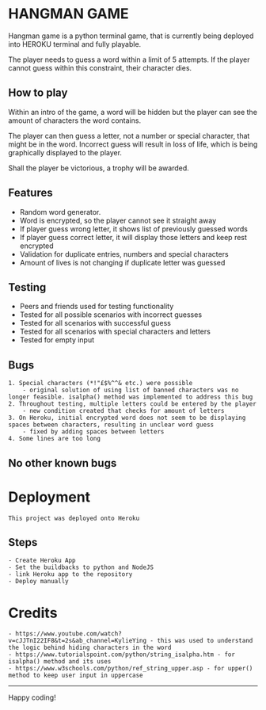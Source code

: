 # HANGMAN GAME

Hangman game is a python terminal game, that is currently being deployed into HEROKU terminal and fully playable.

The player needs to guess a word within a limit of 5 attempts. If the player cannot guess within this constraint, their character dies.

## How to play

Within an intro of the game, a word will be hidden but the player can see the amount of characters the word contains. 

The player can then guess a letter, not a number or special character, that might be in the word. Incorrect guess will result in loss of life, which is being graphically displayed to the player.

Shall the player be victorious, a trophy will be awarded.

## Features

* Random word generator. 
* Word is encrypted, so the player cannot see it straight away
* If player guess wrong letter, it shows list of previously guessed words
* If player guess correct letter, it will display those letters and keep rest encrypted
* Validation for duplicate entries, numbers and special characters
* Amount of lives is not changing if duplicate letter was guessed

## Testing

* Peers and friends used for testing functionality
* Tested for all possible scenarios with incorrect guesses
* Tested for all scenarios with successful guess
* Tested for all scenarios with special characters and letters
* Tested for empty input

## Bugs

    1. Special characters (*!"£$%^^& etc.) were possible
        - original solution of using list of banned characters was no longer feasible. isalpha() method was implemented to address this bug
    2. Throughout testing, multiple letters could be entered by the player
        - new condition created that checks for amount of letters
    3. On Heroku, initial encrypted word does not seem to be displaying spaces between characters, resulting in unclear word guess
        - fixed by adding spaces between letters
    4. Some lines are too long

## No other known bugs

# Deployment
    This project was deployed onto Heroku

## Steps
    - Create Heroku App
    - Set the buildbacks to python and NodeJS
    - link Heroku app to the repository
    - Deploy manually

# Credits

    - https://www.youtube.com/watch?v=cJJTnI22IF8&t=2s&ab_channel=KylieYing - this was used to understand the logic behind hiding characters in the word
    - https://www.tutorialspoint.com/python/string_isalpha.htm - for isalpha() method and its uses
    - https://www.w3schools.com/python/ref_string_upper.asp - for upper() method to keep user input in uppercase


-----
Happy coding!